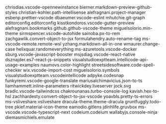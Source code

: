 chrisdias.vscode-opennewinstance
bierner.markdown-preview-github-styles
christian-kohler.path-intellisense
alefragnani.project-manager
esbenp.prettier-vscode
dbaeumer.vscode-eslint
mhutchie.git-graph
editorconfig.editorconfig
kisstkondoros.vscode-gutter-preview
alefragnani.bookmarks
github.github-vscode-theme
miguelsolorio.min-theme
sirmspencer.vscode-autohide
sainoba.px-to-rem
zachgawlik.convert-object-to-jsx
formulahendry.auto-rename-tag
ms-vscode-remote.remote-wsl
yzhang.markdown-all-in-one
wmaurer.change-case
helixquar.randomeverything
ms-azuretools.vscode-docker
sburg.vscode-javascript-booster
msjsdiag.vscode-react-native
dsznajder.es7-react-js-snippets
visualstudioexptteam.intellicode-api-usage-examples
naumovs.color-highlight
streetsidesoftware.code-spell-checker
wix.vscode-import-cost
miguelsolorio.symbols
visualstudioexptteam.vscodeintellicode
adpyke.codesnap
funkyremi.vscode-google-translate
mariusalchimavicius.json-to-ts
liamhammett.inline-parameters
ritwickdey.liveserver
jock.svg
bradlc.vscode-tailwindcss
chakrounanas.turbo-console-log
kavish.hex-to-hsl
zachhardesty.convert-object-to-jsx-vscode
yoavbls.pretty-ts-errors
ms-vsliveshare.vsliveshare
dracula-theme.theme-dracula
gruntfuggly.todo-tree
pkief.material-icon-theme
eamodio.gitlens
jdinhlife.gruvbox
ms-vscode.vscode-typescript-next
codeium.codeium
wallabyjs.console-ninja
diemasmichiels.emulate ​

